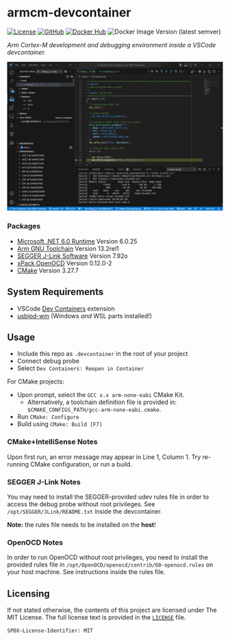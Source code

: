 # armcm-devcontainer
[![License](https://img.shields.io/github/license/islandcontroller/armcm-devcontainer)](LICENSE) [![GitHub](https://shields.io/badge/github-islandcontroller%2Farmcm--devcontainer-black?logo=github)](https://github.com/islandcontroller/armcm-devcontainer) [![Docker Hub](https://shields.io/badge/docker-islandc%2Farmcm--devcontainer-blue?logo=docker)](https://hub.docker.com/r/islandc/armcm-devcontainer) ![Docker Image Version (latest semver)](https://img.shields.io/docker/v/islandc/armcm-devcontainer?sort=semver)

*Arm Cortex-M development and debugging environment inside a VSCode devcontainer.*

![Screenshot](scr.PNG)

### Packages
* [Microsoft .NET 6.0 Runtime](https://dotnet.microsoft.com/en-us/download/dotnet/6.0) Version 6.0.25
* [Arm GNU Toolchain](https://developer.arm.com/downloads/-/arm-gnu-toolchain-downloads) Version 13.2rel1
* [SEGGER J-Link Software](https://www.segger.com/downloads/jlink/) Version 7.92o
* [xPack OpenOCD](https://github.com/xpack-dev-tools/openocd-xpack) Version 0.12.0-2
* [CMake](https://cmake.org/download) Version 3.27.7

## System Requirements
* VSCode [Dev Containers](https://marketplace.visualstudio.com/items?itemName=ms-vscode-remote.remote-containers) extension
* [usbipd-win](https://learn.microsoft.com/en-us/windows/wsl/connect-usb) (Windows *and* WSL parts installed!)

## Usage
* Include this repo as `.devcontainer` in the root of your project
* Connect debug probe
* Select `Dev Containers: Reopen in Container`

For CMake projects:
* Upon prompt, select the `GCC x.x arm-none-eabi` CMake Kit. 
  * Alternatively, a toolchain definition file is provided in: `$CMAKE_CONFIGS_PATH/gcc-arm-none-eabi.cmake`.
* Run `CMake: Configure`
* Build using `CMake: Build [F7]`

### CMake+IntelliSense Notes
Upon first run, an error message may appear in Line 1, Column 1. Try re-running CMake configuration, or run a build.

### SEGGER J-Link Notes
You may need to install the SEGGER-provided udev rules file in order to access the debug probe without root privileges. See `/opt/SEGGER/JLink/README.txt` inside the devcontainer.

**Note:** the rules file needs to be installed on the **host**!

### OpenOCD Notes
In order to run OpenOCD without root privileges, you need to install the provided rules file in `/opt/OpenOCD/openocd/contrib/60-openocd.rules` on your host machine. See instructions inside the rules file.

## Licensing

If not stated otherwise, the contents of this project are licensed under The MIT License. The full license text is provided in the [`LICENSE`](LICENSE) file.

    SPDX-License-Identifier: MIT